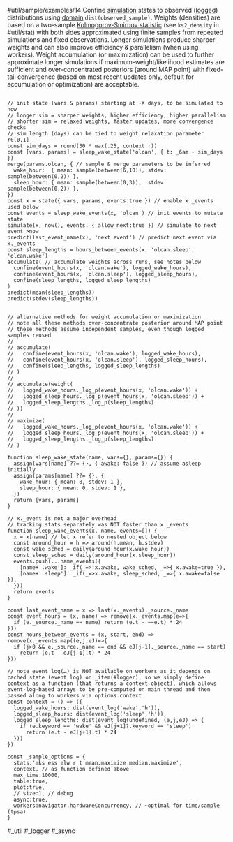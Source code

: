 #util/sample/examples/14 Confine [simulation](#util/sim) states to observed ([logged](#logger)) distributions using [domain](#///domains) `dist(observed_sample)`. Weights (densities) are based on a two-sample [Kolmogorov-Smirnov statistic](https://en.wikipedia.org/wiki/Kolmogorov–Smirnov_test#Kolmogorov–Smirnov_statistic) (see `ks2_density` in #util/stat) with both sides approximated using finite samples from repeated simulations and fixed observations. Longer simulations produce sharper weights and can also improve efficiency & parallelism (when using workers). Weight accumulation (or maximization) can be used to further approximate longer simulations if maximum-weight/likelihood estimates are sufficient and over-concentrated posteriors (around MAP point) with fixed-tail convergence (based on most recent updates only, default for accumulation or optimization) are acceptable.
```js:js_input

// init state (vars & params) starting at -X days, to be simulated to now
// longer sim = sharper weights, higher efficiency, higher parallelism
// shorter sim = relaxed weights, faster updates, more convergence checks
// sim length (days) can be tied to weight relaxation parameter r∈(0,1]
const sim_days = round(30 * max(.25, context.r))
const [vars, params] = sleep_wake_state('olcan', { t: _6am - sim_days })
merge(params.olcan, { // sample & merge parameters to be inferred
  wake_hour:  { mean: sample(between(6,10)), stdev: sample(between(0,2)) },
  sleep_hour: { mean: sample(between(0,3)),  stdev: sample(between(0,2)) },
})
const x = state({ vars, params, events:true }) // enable x._events used below
const events = sleep_wake_events(x, 'olcan') // init events to mutate state
simulate(x, now(), events, { allow_next:true }) // simulate to next event >now
predict(last_event_name(x), 'next event') // predict next event via x._events
const sleep_lengths = hours_between_events(x, 'olcan.sleep', 'olcan.wake')
accumulate( // accumulate weights across runs, see notes below
  confine(event_hours(x, 'olcan.wake'), logged_wake_hours),
  confine(event_hours(x, 'olcan.sleep'), logged_sleep_hours),
  confine(sleep_lengths, logged_sleep_lengths)
)
predict(mean(sleep_lengths))
predict(stdev(sleep_lengths))

```
```js:js_removed

// alternative methods for weight accumulation or maximization
// note all these methods over-concentrate posterior around MAP point
// these methods assume independent samples, even though logged samples reused
//
// accumulate(
//   confine(event_hours(x, 'olcan.wake'), logged_wake_hours),
//   confine(event_hours(x, 'olcan.sleep'), logged_sleep_hours),
//   confine(sleep_lengths, logged_sleep_lengths)
// )
//
// accumulate(weight(
//   logged_wake_hours._log_p(event_hours(x, 'olcan.wake')) +
//   logged_sleep_hours._log_p(event_hours(x, 'olcan.sleep')) +
//   logged_sleep_lengths._log_p(sleep_lengths)
// ))
//
// maximize(
//   logged_wake_hours._log_p(event_hours(x, 'olcan.wake')) +
//   logged_sleep_hours._log_p(event_hours(x, 'olcan.sleep')) +
//   logged_sleep_lengths._log_p(sleep_lengths)
// )

function sleep_wake_state(name, vars={}, params={}) {
  assign(vars[name] ??= {}, { awake: false }) // assume asleep initially
  assign(params[name] ??= {}, {
    wake_hour: { mean: 8, stdev: 1 },
    sleep_hour: { mean: 0, stdev: 1 },
  })
  return [vars, params]
}

// x._event is not a major overhead
// tracking stats separately was NOT faster than x._events
function sleep_wake_events(x, name, events=[]) {
  x = x[name] // let x refer to nested object below
  const around_hour = h => around(h.mean, h.stdev)
  const wake_sched = daily(around_hour(x.wake_hour))
  const sleep_sched = daily(around_hour(x.sleep_hour))
  events.push(...name_events({
    [name+'.wake']: _if(_=>!x.awake, wake_sched, _=>{ x.awake=true }),
    [name+'.sleep']: _if(_=>x.awake, sleep_sched, _=>{ x.awake=false }),
  }))
  return events
}

const last_event_name = x => last(x._events)._source._name
const event_hours = (x, name) => remove(x._events.map(e=>{
  if (e._source._name == name) return (e.t - ~~e.t) * 24
}))
const hours_between_events = (x, start, end) => remove(x._events.map((e,j,eJ)=>{
  if (j>0 && e._source._name == end && eJ[j-1]._source._name == start)
    return (e.t - eJ[j-1].t) * 24
}))

// note event_log(…) is NOT available on workers as it depends on cached state (event log) on _item(#logger), so we simply define context as a function (that returns a context object), which allows event-log-based arrays to be pre-computed on main thread and then passed along to workers via options.context
const context = () => ({
  logged_wake_hours: dist(event_log('wake','h')),
  logged_sleep_hours: dist(event_log('sleep','h')),
  logged_sleep_lengths: dist(event_log(undefined, (e,j,eJ) => {
    if (e.keyword == 'wake' && eJ[j+1]?.keyword == 'sleep')
      return (e.t - eJ[j+1].t) * 24
  }))
})

const _sample_options = {
  stats:'mks ess elw r t mean.maximize median.maximize',
  context, // as function defined above
  max_time:10000,
  table:true,
  plot:true,
  // size:1, // debug
  async:true,
  workers:navigator.hardwareConcurrency, // ~optimal for time/sample (tpsa)
}

```
#_util #_logger #_async